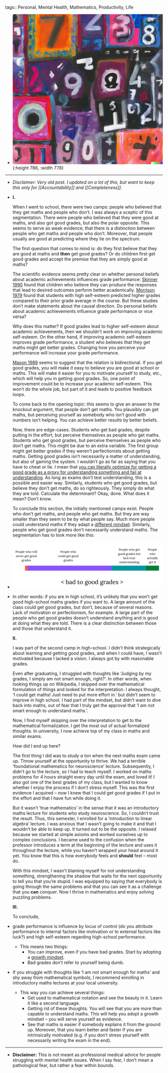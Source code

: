 tags:: Personal, Mental Health, Mathematics, Productivity, Life

- ![DALLE_2022-12-27_18.20.40.webp](../assets/DALLE_2022-12-27_18.20.40_1738442075549_0.webp){:height 786, :width 778}
- ---
- *Disclaimer: Very old post. I updated on a lot of this, but want to keep this only for [[Accountability]] and [[Completeness]].*
- **I.**
  
  When I went to school, there were two camps: people who believed that they get maths and people who don’t. I was always a sceptic of this segmentation. There were people who believed that they were good at maths, and also got good grades, but also the polar opposite. This seems to serve as weak evidence, that there is a distinction between people who get maths and people who don’t. Moreover, that people usually are good at predicting where they lie on the spectrum.
  
  The first question that comes to mind is: do they first believe that they are good at maths and **then**  get good grades? Or do children first get good grades and accept the premise that they are simply good at maths?
  
  The scientific evidence seems pretty clear on whether personal beliefs about academic achievements influences grade performance: [Skinner 1990](https://www.semanticscholar.org/paper/What-It-Takes-to-Do-Well-in-School-and-Whether-I've-Skinner-Wellborn/c4b9431dfeeefa09ad213f6786399b122e9b3127) found that children who believe they can produce the responses that lead to desired outcomes perform better academically. [Morrison 1979](https://www.semanticscholar.org/paper/Personal-Beliefs%2C-Information-Availability%2C-and-of-Morrison-Morrison/ad3cbfddc52942ad0431f1ceb0875804aa8ceeba) found that students with high self-esteem predicted higher grades compared to their prior grade average in the course. But these studies don’t make statements about the causal direction. Do personal beliefs about academic achievements influence grade performance or vice versa?
  
  Why does this matter? If good grades lead to higher self-esteem about academic achievements, then we shouldn’t work on improving academic self-esteem. On the other hand, if improving academic self-esteem improves grade performance, a student who believes that they get maths might get better grades. Changing how you perceive your performance will increase your grade performance.
  
  [Mason 1989](https://www.semanticscholar.org/paper/The-Stability-of-Students'-Achievement-Related-and-Mason-Stipek/ce25dee9d54d7520fb8323e1e4f98c3b441165a4) seems to suggest that the relation is bidirectional. If you get good grades, you will make it easy to believe you are good at school or maths. This will make it easier for you to motivate yourself to study, etc., which will help you in getting good grades. So, one point of improvement could be to increase your academic self-esteem. This won’t do the whole job, but part of it and leads to positive feedback loops.
  
  To come back to the opening topic: this seems to give an answer to the knockout argument, that people don’t get maths. You plausibly can get maths, but perceiving yourself as somebody who isn’t good with numbers isn’t helping. You can achieve better results by better beliefs.
  
  Now, there are edge-cases. Students who get bad grades, despite putting in the effort, but perceive themselves as people who get maths. Students who get good grades, but perceive themselves as people who don’t get maths. This might be due to an extra variable. The first group might get better grades if they weren’t perfectionists about getting maths. Getting good grades isn’t necessarily a matter of understanding, but also of gaming the system. I wouldn’t go as far as saying that you have to cheat or lie. I mean that [you can literally optimize for getting a good grade as a proxy for understanding something and fail at understanding](https://www.wikiwand.com/en/Goodhart%27s_law). As long as exams don’t test understanding, this is a possible and easier way. Similarly, students who get good grades, but believe they don’t get maths, do so righteously. They simply do what they are told. Calculate the determinant? Okay, done. What does it mean? Don’t know.
  
  To conclude this section, the initially mentioned camps exist. People who don’t get maths, and people who get maths. But they are way smaller than they seem to be by what people say. Much more people could understand maths if they adapt a [different mindset](https://www.ted.com/talks/carol_dweck_the_power_of_believing_that_you_can_improve). Similarly, people who get good grades don’t necessarily understand maths. The segmentation has to look more like this:
- ![Untitled (8).webp](../assets/Untitled_(8)_1738442055527_0.webp)
- In other words: if you are in high school, it’s unlikely that you won’t get good high-school maths grades if you want to. A large amount of the class could get good grades, but don’t, because of several reasons. Lack of motivation or perfectionism, for example. A large part of the people who get good grades doesn’t understand anything and is good at doing what they are told. There is a clear distinction between those and those that understand it.
  
  **II.**
  
  I was part of the second camp in high-school. I didn’t think strategically about learning and getting good grades, and when I could have, I wasn’t motivated because I lacked a vision. I always got by with reasonable grades.
  
  Even after graduating, I struggled with thoughts like ‘Judging by my grades, I simply am not smart enough, right?’. In other words, when looking things up on Wikipedia, I skipped over the mathematical formulation of things and looked for the interpretation. I always thought, ‘I could get maths! Just need to put more effort in.’ but didn’t seem to improve in high school. I had part of the mindset, but didn’t want to dive back into maths, out of fear that I truly get the approval that ‘I am not smart enough to understand maths.’.
  
  Now, I find myself skipping over the interpretation to get to the mathematical formalization. I get the most out of actual formalized thoughts. In university, I now achieve top of my class in maths and similar exams.
  
  How did I end up here?
  
  The first thing I did was to *study a ton* when the next maths exam came up. Throw yourself at the opportunity to thrive. We had a terrible ‘foundational mathematics for neuroscience’ lecture. Subsequently, I didn’t go to the lecture, so I had to teach myself. I worked on maths problems for 4 hours straight every day until the exam, and loved it! I also got one of the best grades of my class, but I wanted to know whether I enjoy the process if I don’t stress myself. This was the first evidence I acquired – now I knew that I could get good grades if I put in the effort and that I have fun while doing it.
  
  But it wasn’t ‘true mathematics’ in the sense that it was an introductory maths lecture for students who study neuroscience. So, I couldn’t trust the result. Thus, this semester, I enrolled for a ‘introduction to linear algebra’ lecture. I was anxious that I wasn’t going to make it and that I wouldn’t be able to keep up. It turned out to be the opposite. I relaxed because we started at simple axioms and worked ourselves up to complex conclusions. I became used to the confusion when the professor introduces a term at the beginning of the lecture and uses it throughout the lecture, while you haven’t wrapped your head around it yet. You know that this is how everybody feels and **should** feel – most do.
  
  With this mindset, I wasn’t blaming myself for not understanding something, strengthening the shadow that waits for the next opportunity to tell you that you’re stupid. I was equipped by saying that everybody is going through the same problems and that you can see it as a challenge that you **can** conquer. Now I thrive in mathematics and enjoy solving puzzling problems.
  
  **III.**
  
  To conclude,
- grade performance is influence by locus of control (do you attribute performance to internal factors like motivation or to external factors like luck?) and high self-esteem regarding high-school performance.
	- This means two things:
		- You can improve, even if you have bad grades. Start by adopting a [growth mindset](https://www.ted.com/talks/carol_dweck_the_power_of_believing_that_you_can_improve).
		- Bad grades don’t refer to yourself being dumb.
- If you struggle with thoughts like ‘I am not smart enough for maths’ and shy away from mathematical symbols, I recommend enrolling in introductory maths lectures at your local university.
	- This way you can achieve several things:
		- Get used to mathematical notation and see the beauty in it. Learn it like a second language.
		- Getting rid of these thoughts. You will see that you are more than capable to understand maths. This will help you adopt a growth mindset – you will serve yourself as evidence.
		- See that maths is easier if somebody explains it from the ground up. Moreover, that you learn better and faster if you are intrinsically motivated (e.g. if you don’t stress yourself with necessarily writing the exam in the end).
- ---
- **Disclaimer:** This is not meant as professional medical advice for people struggling with mental health issues. When I say fear, I don’t mean a pathological fear, but rather a fear within bounds.